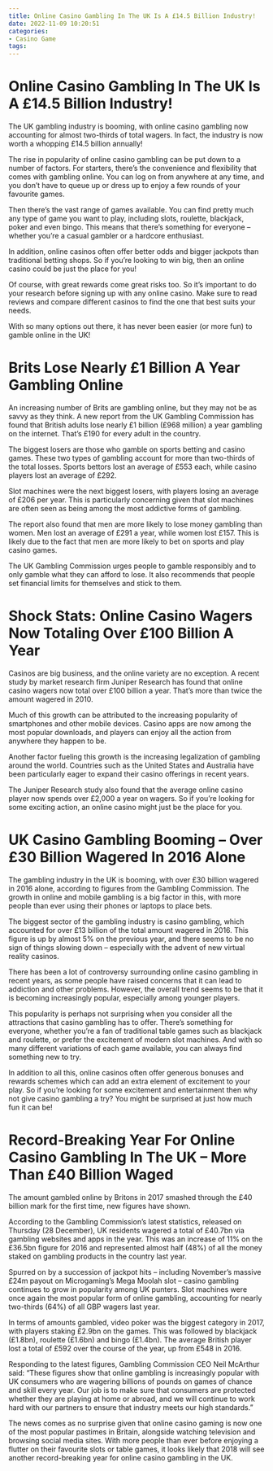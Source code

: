 ```yaml
---
title: Online Casino Gambling In The UK Is A £14.5 Billion Industry!
date: 2022-11-09 10:20:51
categories:
- Casino Game
tags:
---
```



#  Online Casino Gambling In The UK Is A £14.5 Billion Industry!

The UK gambling industry is booming, with online casino gambling now accounting for almost two-thirds of total wagers. In fact, the industry is now worth a whopping £14.5 billion annually!

The rise in popularity of online casino gambling can be put down to a number of factors. For starters, there’s the convenience and flexibility that comes with gambling online. You can log on from anywhere at any time, and you don’t have to queue up or dress up to enjoy a few rounds of your favourite games.

Then there’s the vast range of games available. You can find pretty much any type of game you want to play, including slots, roulette, blackjack, poker and even bingo. This means that there’s something for everyone – whether you’re a casual gambler or a hardcore enthusiast.

In addition, online casinos often offer better odds and bigger jackpots than traditional betting shops. So if you’re looking to win big, then an online casino could be just the place for you!

Of course, with great rewards come great risks too. So it’s important to do your research before signing up with any online casino. Make sure to read reviews and compare different casinos to find the one that best suits your needs.

With so many options out there, it has never been easier (or more fun) to gamble online in the UK!

#  Brits Lose Nearly £1 Billion A Year Gambling Online

An increasing number of Brits are gambling online, but they may not be as savvy as they think. A new report from the UK Gambling Commission has found that British adults lose nearly £1 billion (£968 million) a year gambling on the internet. That’s £190 for every adult in the country.

The biggest losers are those who gamble on sports betting and casino games. These two types of gambling account for more than two-thirds of the total losses. Sports bettors lost an average of £553 each, while casino players lost an average of £292.

Slot machines were the next biggest losers, with players losing an average of £206 per year. This is particularly concerning given that slot machines are often seen as being among the most addictive forms of gambling.

The report also found that men are more likely to lose money gambling than women. Men lost an average of £291 a year, while women lost £157. This is likely due to the fact that men are more likely to bet on sports and play casino games.

The UK Gambling Commission urges people to gamble responsibly and to only gamble what they can afford to lose. It also recommends that people set financial limits for themselves and stick to them.

#  Shock Stats: Online Casino Wagers Now Totaling Over £100 Billion A Year

Casinos are big business, and the online variety are no exception. A recent study by market research firm Juniper Research has found that online casino wagers now total over £100 billion a year. That’s more than twice the amount wagered in 2010.

Much of this growth can be attributed to the increasing popularity of smartphones and other mobile devices. Casino apps are now among the most popular downloads, and players can enjoy all the action from anywhere they happen to be.

Another factor fueling this growth is the increasing legalization of gambling around the world. Countries such as the United States and Australia have been particularly eager to expand their casino offerings in recent years.

The Juniper Research study also found that the average online casino player now spends over £2,000 a year on wagers. So if you’re looking for some exciting action, an online casino might just be the place for you.

#  UK Casino Gambling Booming – Over £30 Billion Wagered In 2016 Alone

The gambling industry in the UK is booming, with over £30 billion wagered in 2016 alone, according to figures from the Gambling Commission. The growth in online and mobile gambling is a big factor in this, with more people than ever using their phones or laptops to place bets.

The biggest sector of the gambling industry is casino gambling, which accounted for over £13 billion of the total amount wagered in 2016. This figure is up by almost 5% on the previous year, and there seems to be no sign of things slowing down – especially with the advent of new virtual reality casinos.

There has been a lot of controversy surrounding online casino gambling in recent years, as some people have raised concerns that it can lead to addiction and other problems. However, the overall trend seems to be that it is becoming increasingly popular, especially among younger players.

This popularity is perhaps not surprising when you consider all the attractions that casino gambling has to offer. There’s something for everyone, whether you’re a fan of traditional table games such as blackjack and roulette, or prefer the excitement of modern slot machines. And with so many different variations of each game available, you can always find something new to try.

In addition to all this, online casinos often offer generous bonuses and rewards schemes which can add an extra element of excitement to your play. So if you’re looking for some excitement and entertainment then why not give casino gambling a try? You might be surprised at just how much fun it can be!

#  Record-Breaking Year For Online Casino Gambling In The UK – More Than £40 Billion Waged

The amount gambled online by Britons in 2017 smashed through the £40 billion mark for the first time, new figures have shown.

According to the Gambling Commission’s latest statistics, released on Thursday (28 December), UK residents wagered a total of £40.7bn via gambling websites and apps in the year. This was an increase of 11% on the £36.5bn figure for 2016 and represented almost half (48%) of all the money staked on gambling products in the country last year.

Spurred on by a succession of jackpot hits – including November’s massive £24m payout on Microgaming’s Mega Moolah slot – casino gambling continues to grow in popularity among UK punters. Slot machines were once again the most popular form of online gambling, accounting for nearly two-thirds (64%) of all GBP wagers last year.

In terms of amounts gambled, video poker was the biggest category in 2017, with players staking £2.9bn on the games. This was followed by blackjack (£1.8bn), roulette (£1.6bn) and bingo (£1.4bn). The average British player lost a total of £592 over the course of the year, up from £548 in 2016.

Responding to the latest figures, Gambling Commission CEO Neil McArthur said: “These figures show that online gambling is increasingly popular with UK consumers who are wagering billions of pounds on games of chance and skill every year. Our job is to make sure that consumers are protected whether they are playing at home or abroad, and we will continue to work hard with our partners to ensure that industry meets our high standards.”

The news comes as no surprise given that online casino gaming is now one of the most popular pastimes in Britain, alongside watching television and browsing social media sites. With more people than ever before enjoying a flutter on their favourite slots or table games, it looks likely that 2018 will see another record-breaking year for online casino gambling in the UK.